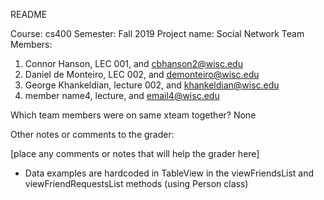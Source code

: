 README

Course: cs400
Semester: Fall 2019
Project name: Social Network
Team Members:
1. Connor Hanson, LEC 001, and cbhanson2@wisc.edu
2. Daniel de Monteiro, LEC 002, and demonteiro@wisc.edu
3. George Khankeldian, lecture 002, and khankeldian@wisc.edu
4. member name4, lecture, and email4@wisc.edu

 

Which team members were on same xteam together?
None


Other notes or comments to the grader:

[place any comments or notes that will help the grader here]
- Data examples are hardcoded in TableView in the viewFriendsList and viewFriendRequestsList methods (using Person class)
